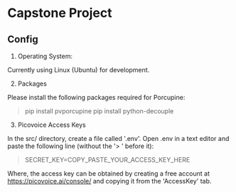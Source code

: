 Capstone Project
================

Config
----------------

1. Operating System:
	
Currently using Linux (Ubuntu) for development.

2. Packages

Please install the following packages required for Porcupine:

> pip install pvporcupine
> pip install python-decouple

3. Picovoice Access Keys

In the src/ directory, create a file called '.env'. Open .env in a text editor and paste the following line (without the '> ' before it):

> SECRET_KEY=COPY_PASTE_YOUR_ACCESS_KEY_HERE

Where, the access key can be obtained by creating a free account at https://picovoice.ai/console/ and copying it from the 'AccessKey' tab.


